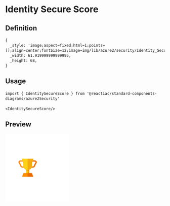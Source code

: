 # Identity Secure Score

## Definition

```
{
  _style: 'image;aspect=fixed;html=1;points=[];align=center;fontSize=12;image=img/lib/azure2/security/Identity_Secure_Score.svg;strokeColor=none;',
  _width: 61.919999999999995,
  _height: 68,
}
```

## Usage

```
import { IdentitySecureScore } from '@reactiac/standard-components-diagrams/azure2Security'

<IdentitySecureScore/>
```

## Preview

<img src="./identity-secure-score.png" width="200"/>
